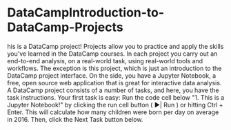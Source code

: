 # DataCampIntroduction-to-DataCamp-Projects
his is a DataCamp project! Projects allow you to practice and apply the skills you've learned in the DataCamp courses. In each project you carry out an end-to-end analysis, on a real-world task, using real-world tools and workflows. The exception is this project, which is just an introduction to the DataCamp project interface.  On the side, you have a Jupyter Notebook, a free, open source web application that is great for interactive data analysis. A DataCamp project consists of a number of tasks, and here, you have the task instructions. Your first task is easy:  Run the code cell below "1. This is a Jupyter Notebook!" by clicking the run cell button ( ▶| Run ) or hitting Ctrl + Enter. This will calculate how many children were born per day on average in 2016. Then, click the Next Task button below.
